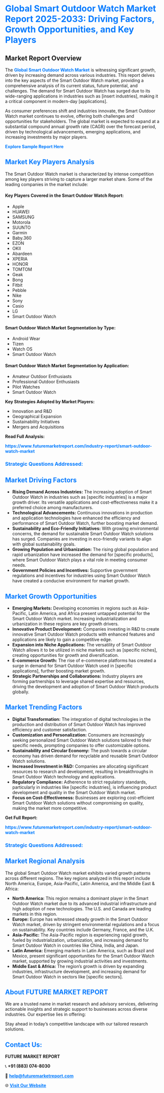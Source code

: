 <h1 style="color: #007BFF;">Global Smart Outdoor Watch Market Report 2025-2033: Driving Factors, Growth Opportunities, and Key Players</h1>

<section id="overview">
<h2>Market Report Overview</h2>
<p>The <a href="https://www.futuremarketreport.com/industry-report/smart-outdoor-watch-market" style="color: #007BFF; text-decoration: none;"><strong>Global Smart Outdoor Watch Market</strong></a> is witnessing significant growth, driven by increasing demand across various industries. This report delves into the key aspects of the Smart Outdoor Watch market, providing a comprehensive analysis of its current status, future potential, and challenges. The demand for Smart Outdoor Watch has surged due to its wide-ranging applications in industries such as [insert industries], making it a critical component in modern-day [applications].</p>
<p>As consumer preferences shift and industries innovate, the Smart Outdoor Watch market continues to evolve, offering both challenges and opportunities for stakeholders. The global market is expected to expand at a substantial compound annual growth rate (CAGR) over the forecast period, driven by technological advancements, emerging applications, and increasing investments by major players.</p>
</section>

<section id="overview">
<p><a href="https://www.futuremarketreport.com/request-sample/reportId=99111" style="color: #007BFF; text-decoration: none;"><strong>Explore Sample Report Here</strong></a></p>
</section>

<section id="key-players">
<h2 style="color: #007BFF;">Market Key Players Analysis</h2>
<p>The Smart Outdoor Watch market is characterized by intense competition among key players striving to capture a larger market share. Some of the leading companies in the market include:</p>
<h4>Key Players Covered in the Smart Outdoor Watch Report:</h4>
<ul><li>Apple</li><li>HUAWEI</li><li>SAMSUNG</li><li>Motorola</li><li>SUUNTO</li><li>Garmin</li><li>Baby.360</li><li>EZON</li><li>OKII</li><li>Abardeen</li><li>XPERIA</li><li>HONOR</li><li>TOMTOM</li><li>Geak</li><li>Bong</li><li>Fitbit</li><li>Pebble</li><li>Nike</li><li>Sony</li><li>Casio</li><li>LG</li><li>Smart Outdoor Watch</li></ul>
<h4>Smart Outdoor Watch Market Segmentation by Type:</h4>
<ul><li>Android Wear</li><li>Tizen</li><li>Watch OS</li><li>Smart Outdoor Watch</li></ul>

<h4>Smart Outdoor Watch Market Segmentation by Application:</h4>
<ul><li>Amateur Outdoor Enthusiasts</li><li>Professional Outdoor Enthusiasts</li><li>Pilot Watches</li><li>Smart Outdoor Watch</li></ul>
<p><strong>Key Strategies Adopted by Market Players:</strong></p>
<ul>
<li>Innovation and R&D</li>
<li>Geographical Expansion</li>
<li>Sustainability Initiatives</li>
<li>Mergers and Acquisitions</li>
</ul>
</section>

<section>
<p><strong>Read Full Analysis: </strong></p><a href="https://www.futuremarketreport.com/industry-report/smart-outdoor-watch-market" style="color: #007BFF; text-decoration: none;"><strong>https://www.futuremarketreport.com/industry-report/smart-outdoor-watch-market</strong></a>
<h3 style="color: #007BFF;">Strategic Questions Addressed:</h3>
</section>

<section id="driving-factors">
<h2 style="color: #007BFF;">Market Driving Factors</h2>
<ul>
<li><strong>Rising Demand Across Industries:</strong> The increasing adoption of Smart Outdoor Watch in industries such as [specific industries] is a major growth driver. Its versatile applications and cost-effectiveness make it a preferred choice among manufacturers.</li>
<li><strong>Technological Advancements:</strong> Continuous innovations in production and application technologies have enhanced the efficiency and performance of Smart Outdoor Watch, further boosting market demand.</li>
<li><strong>Sustainability and Eco-Friendly Initiatives:</strong> With growing environmental concerns, the demand for sustainable Smart Outdoor Watch solutions has surged. Companies are investing in eco-friendly variants to align with global sustainability goals.</li>
<li><strong>Growing Population and Urbanization:</strong> The rising global population and rapid urbanization have increased the demand for [specific products], where Smart Outdoor Watch plays a vital role in meeting consumer needs.</li>
<li><strong>Government Policies and Incentives:</strong> Supportive government regulations and incentives for industries using Smart Outdoor Watch have created a conducive environment for market growth.</li>
</ul>
</section>

<section id="growth-opportunities">
<h2 style="color: #007BFF;">Market Growth Opportunities</h2>
<ul>
<li><strong>Emerging Markets:</strong> Developing economies in regions such as Asia-Pacific, Latin America, and Africa present untapped potential for the Smart Outdoor Watch market. Increasing industrialization and urbanization in these regions are key growth drivers.</li>
<li><strong>Innovative Product Development:</strong> Companies investing in R&D to create innovative Smart Outdoor Watch products with enhanced features and applications are likely to gain a competitive edge.</li>
<li><strong>Expansion into Niche Applications:</strong> The versatility of Smart Outdoor Watch allows it to be utilized in niche markets such as [specific niches], creating opportunities for growth and diversification.</li>
<li><strong>E-commerce Growth:</strong> The rise of e-commerce platforms has created a surge in demand for Smart Outdoor Watch used in [specific applications], further boosting market growth.</li>
<li><strong>Strategic Partnerships and Collaborations:</strong> Industry players are forming partnerships to leverage shared expertise and resources, driving the development and adoption of Smart Outdoor Watch products globally.</li>
</ul>
</section>

<section id="trending-factors">
<h2 style="color: #007BFF;">Market Trending Factors</h2>
<ul>
<li><strong>Digital Transformation:</strong> The integration of digital technologies in the production and distribution of Smart Outdoor Watch has improved efficiency and customer satisfaction.</li>
<li><strong>Customization and Personalization:</strong> Consumers are increasingly seeking personalized Smart Outdoor Watch solutions tailored to their specific needs, prompting companies to offer customizable options.</li>
<li><strong>Sustainability and Circular Economy:</strong> The push towards a circular economy has driven demand for recyclable and reusable Smart Outdoor Watch solutions.</li>
<li><strong>Increased Investment in R&D:</strong> Companies are allocating significant resources to research and development, resulting in breakthroughs in Smart Outdoor Watch technology and applications.</li>
<li><strong>Regulatory Compliance:</strong> Adherence to strict regulatory standards, particularly in industries like [specific industries], is influencing product development and quality in the Smart Outdoor Watch market.</li>
<li><strong>Focus on Cost-Effectiveness:</strong> Businesses are exploring cost-efficient Smart Outdoor Watch solutions without compromising on quality, making the market more competitive.</li>
</ul>
</section>

<section>
<p><strong>Get Full Report: </strong></p><a href="https://www.futuremarketreport.com/industry-report/smart-outdoor-watch-market" style="color: #007BFF; text-decoration: none;"><strong>https://www.futuremarketreport.com/industry-report/smart-outdoor-watch-market</strong></a>
<h3 style="color: #007BFF;">Strategic Questions Addressed:</h3>
</section>


<section id="regional-analysis">
<h2 style="color: #007BFF;">Market Regional Analysis</h2>
<p>The global Smart Outdoor Watch market exhibits varied growth patterns across different regions. The key regions analyzed in this report include North America, Europe, Asia-Pacific, Latin America, and the Middle East & Africa:</p>
<ul>
<li><strong>North America:</strong> This region remains a dominant player in the Smart Outdoor Watch market due to its advanced industrial infrastructure and high adoption of new technologies. The U.S. and Canada are leading markets in this region.</li>
<li><strong>Europe:</strong> Europe has witnessed steady growth in the Smart Outdoor Watch market, driven by stringent environmental regulations and a focus on sustainability. Key countries include Germany, France, and the U.K.</li>
<li><strong>Asia-Pacific:</strong> The Asia-Pacific region is experiencing rapid growth, fueled by industrialization, urbanization, and increasing demand for Smart Outdoor Watch in countries like China, India, and Japan.</li>
<li><strong>Latin America:</strong> Emerging markets in Latin America, such as Brazil and Mexico, present significant opportunities for the Smart Outdoor Watch market, supported by growing industrial activities and investments.</li>
<li><strong>Middle East & Africa:</strong> The region’s growth is driven by expanding industries, infrastructure development, and increasing demand for Smart Outdoor Watch in sectors like [specific sectors].</li>
</ul>
</section>

<footer>
<h2 style="color: #007BFF;">About FUTURE MARKET REPORT</h2>
<p>We are a trusted name in market research and advisory services, delivering actionable insights and strategic support to businesses across diverse industries. Our expertise lies in offering:</p>

<p>Stay ahead in today’s competitive landscape with our tailored research solutions.</p>

<h2 style="color: #007BFF;">Contact Us:</h2>
<p><strong>FUTURE MARKET REPORT</strong></p>
<p>📞 <strong>+91 (883) 074-8030</strong></p>
<p>📧 <strong><a href="mailto:help@futuremarketreport.com" style="color: #007BFF;">help@futuremarketreport.com</a></strong></p>
<p>🌐 <strong><a href="https://www.futuremarketreport.com/" style="color: #007BFF;">Visit Our Website</a></strong></p>
</footer>